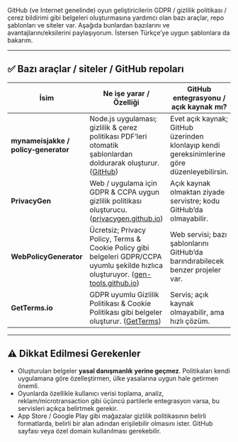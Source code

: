 GitHub (ve Internet genelinde) oyun geliştiricilerin GDPR / gizlilik politikası / çerez bildirimi gibi belgeleri oluşturmasına yardımcı olan bazı araçlar, repo şablonları ve siteler var. Aşağıda bunlardan bazılarını ve avantajlarını/eksilerini paylaşıyorum. İstersen Türkçe’ye uygun şablonlara da bakarım.

---

## ✅ Bazı araçlar / siteler / GitHub repoları

| İsim                                                  | Ne işe yarar / Özelliği                                                                                                                           | GitHub entegrasyonu / açık kaynak mı?                                                       |
| ----------------------------------------------------- | ------------------------------------------------------------------------------------------------------------------------------------------------- | ------------------------------------------------------------------------------------------- |
| **mynameisjakke / policy‑generator**                  | Node.js uygulaması; gizlilik & çerez politikası PDF’leri otomatik şablonlardan doldurarak oluşturur. ([GitHub][1])                                | Evet açık kaynak; GitHub üzerinden klonlayıp kendi gereksinimlerine göre düzenleyebilirsin. |
| **PrivacyGen**                                        | Web / uygulama için GDPR & CCPA uygun gizlilik politikası oluşturucu. ([privacygen.github.io][3])                                                 | Açık kaynak olmaktan ziyade servistre; kodu GitHub’da olmayabilir.                          |
| **WebPolicyGenerator**                                | Ücretsiz; Privacy Policy, Terms & Cookie Policy gibi belgeleri GDPR/CCPA uyumlu şekilde hızlıca oluşturuyor. ([gen-tools.github.io][4])           | Web servisi; bazı şablonlarını GitHub’da barındırabilecek benzer projeler var.              |
| **GetTerms.io**                                       | GDPR uyumlu Gizlilik Politikası & Cookie Politikası gibi belgeler oluşturur. ([GetTerms][5])                                                      | Servis; açık kaynak olmayabilir, ama hızlı çözüm.                                           |

---

## ⚠️ Dikkat Edilmesi Gerekenler

* Oluşturulan belgeler **yasal danışmanlık yerine geçmez**. Politikaları kendi uygulamana göre özelleştirmen, ülke yasalarına uygun hale getirmen önemli.
* Oyunlarda özellikle kullanıcı verisi toplama, analiz, reklam/microtransaction gibi üçüncü partilerle entegrasyon varsa, bu servisleri açıkça belirtmek gerekir.
* App Store / Google Play gibi mağazalar gizlilik politikasının belirli formatlarda, belirli bir alan adından erişilebilir olmasını ister. GitHub sayfası veya özel domain kullanılması gerekebilir.

[1]: https://github.com/mynameisjakke/policy-generator?utm_source=chatgpt.com "GitHub - mynameisjakke/policy-generator: A Node.js application for automated generation of GDPR-compliant privacy and cookie policy PDFs from templates."
[3]: https://privacygen.github.io/?utm_source=chatgpt.com "PrivacyGen - Free Privacy Policy Generator | Create GDPR & CCPA Compliant Policies"
[4]: https://gen-tools.github.io/webpolicygenerator/?utm_source=chatgpt.com "Free Privacy Policy Generator | Terms & Conditions | Cookie Policy Generator"
[5]: https://getterms.io/gdpr-privacy-policy?utm_source=chatgpt.com "GDPR Privacy Policy Generator & Template - GetTerms"

